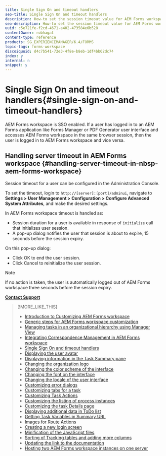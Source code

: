 ```yaml
---
title: Single Sign On and timeout handlers
seo-title: Single Sign On and timeout handlers
description: How-to set the session timeout value for AEM Forms workspace.
seo-description: How-to set the session timeout value for AEM Forms workspace.
uuid: c5e721fe-f2cd-4671-a402-473584e6b528
contentOwner: robhagat
content-type: reference
products: SG_EXPERIENCEMANAGER/6.4/FORMS
topic-tags: forms-workspace
discoiquuid: d4c7b541-72e3-4f8e-b8eb-1df4bb62dc74
index: y
internal: n
snippet: y
---
```


# Single Sign On and timeout handlers{#single-sign-on-and-timeout-handlers}

AEM Forms workspace is SSO enabled. If a user has logged in to an AEM Forms application like Forms Manager or PDF Generator user interface and accesses AEM Forms workspace in the same browser session, then the user is logged in to AEM Forms workspace and vice versa.

## Handling server timeout in&nbsp;AEM Forms workspace {#handling-server-timeout-in-nbsp-aem-forms-workspace}

Session timeout for a user can be configured in the Administration Console.

To set the timeout, login to `http://[server]:[port]/adminui`, navigate to **Settings &gt; User Management &gt; Configuration &gt; Configure Advanced System Attributes**, and make the desired settings.

In AEM Forms workspace timeout is handled as:

* Session duration for a user is available in response of `initialize` call that initializes user session.
* A pop-up dialog notifies the user that session is about to expire, 15 seconds before the session expiry.

On this pop-up dialog:

* Click OK to end the user session.
* Click Cancel to reinitialize the user session.

>[!NOTE]
>
>If no action is taken, the user is automatically logged out of AEM Forms workspace three seconds before the session expiry.

[**Contact Support**](https://www.adobe.com/account/sign-in.supportportal.html)

>[!MORE_LIKE_THIS]
>
>* [Introduction to Customizing AEM Forms workspace](../../forms/using/introduction-customizing-html-workspace.md)
>* [Generic steps for AEM Forms workspace customization](../../forms/using/generic-steps-html-workspace-customization.md)
>* [Managing tasks in an organizational hierarchy using Manager View](../../forms/using/tasks-organizational-hierarchy-using-manager.md)
>* [Integrating Correspondence Management in AEM Forms workspace](../../forms/using/integrating-correspondence-management-html-workspace.md)
>* [Single Sign On and timeout handlers](../../forms/using/single-sign-timeout-handlers.md)
>* [Displaying the user avatar](../../forms/using/displaying-user-avatar.md)
>* [Displaying information in the Task Summary pane](../../forms/using/displaying-information-task-summary-pane.md)
>* [Changing the organization logo](../../forms/using/changing-organization-logo-branding.md)
>* [Changing the color scheme of the interface](../../forms/using/changing-color-scheme-interface.md)
>* [Changing the font on the interface](../../forms/using/changing-font-interface.md)
>* [Changing the locale of the user interface](../../forms/using/changing-locale-user-interface.md)
>* [Customizing error dialogs](../../forms/using/customizing-error-dialogs.md)
>* [Customizing tabs for a task](../../forms/using/customizing-tabs-task.md)
>* [Customizing Task Actions](../../forms/using/customizing-task-actions.md)
>* [Customizing the listing of process instances](../../forms/using/customizing-listing-process-instances.md)
>* [Customizing the task Details page](../../forms/using/customizing-task-details-page.md)
>* [Displaying additional data in ToDo list](../../forms/using/display-additional-data-in-todo-list.md)
>* [Getting Task Variables in Summary URL](../../forms/using/getting-task-variables-summary-url.md)
>* [Images for Route Actions](../../forms/using/images-route-actions.md)
>* [Creating a new login screen](../../forms/using/creating-new-login-screen.md)
>* [Minification of the JavaScript files](../../forms/using/minification-javascript-files.md)
>* [Sorting of Tracking tables and adding more columns](../../forms/using/sorting-tracking-tables-add-columns.md)
>* [Updating the link to the documentation](../../forms/using/updating-link-help-documentation.md)
>* [Hosting two AEM Forms workspace instances on one server](../../forms/using/two-html-workspace-instances-one.md)
